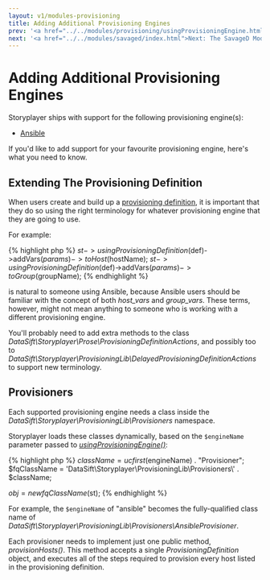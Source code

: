 ```yaml
---
layout: v1/modules-provisioning
title: Adding Additional Provisioning Engines
prev: '<a href="../../modules/provisioning/usingProvisioningEngine.html">Prev: usingProvisioningEngine()</a>'
next: '<a href="../../modules/savaged/index.html">Next: The SavageD Module</a>'
---
```


# Adding Additional Provisioning Engines

Storyplayer ships with support for the following provisioning engine(s):

* [Ansible](http://ansible.cc/)

If you'd like to add support for your favourite provisioning engine, here's what you need to know.

## Extending The Provisioning Definition

When users create and build up a [provisioning definition](provisioning-definition.html), it is important that they do so using the right terminology for whatever provisioning engine that they are going to use.

For example:

{% highlight php %}
$st->usingProvisioningDefinition($def)->addVars($params)->toHost($hostName);
$st->usingProvisioningDefinition($def)->addVars($params)->toGroup($groupName);
{% endhighlight %}

is natural to someone using Ansible, because Ansible users should be familiar with the concept of both *host\_vars* and *group\_vars*.  These terms, however, might not mean anything to someone who is working with a different provisioning engine.

You'll probably need to add extra methods to the class _DataSift\Storyplayer\Prose\ProvisioningDefinitionActions_, and possibly too to _DataSift\Storyplayer\ProvisioningLib\DelayedProvisioningDefinitionActions_ to support new terminology.

## Provisioners

Each supported provisioning engine needs a class inside the _DataSift\Storyplayer\ProvisioningLib\Provisioners_ namespace.

Storyplayer loads these classes dynamically, based on the `$engineName` parameter passed to _[usingProvisioningEngine()](usingProvisioningEngine.html)_:

{% highlight php %}
$className = ucfirst($engineName) . "Provisioner";
$fqClassName = 'DataSift\Storyplayer\ProvisioningLib\Provisioners\\' . $className;

$obj = new fqClassName($st);
{% endhighlight %}

For example, the `$engineName` of "ansible" becomes the fully-qualified class name of _DataSift\Storyplayer\ProvisioningLib\Provisioners\AnsibleProvisioner_.

Each provisioner needs to implement just one public method, _provisionHosts()_.  This method accepts a single _ProvisioningDefinition_ object, and executes all of the steps required to provision every host listed in the provisioning definition.